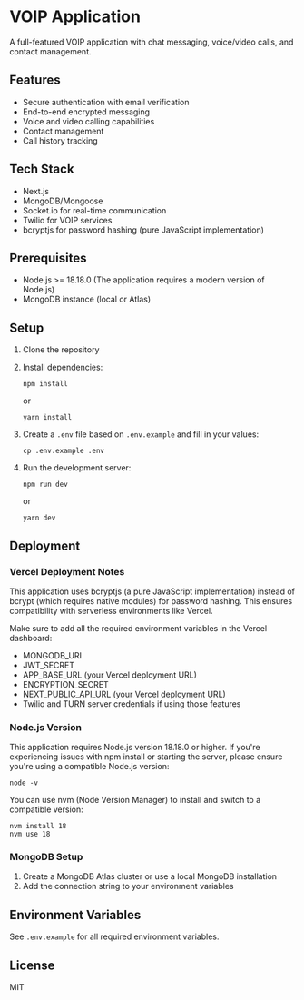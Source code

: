 # VOIP Application

A full-featured VOIP application with chat messaging, voice/video calls, and contact management.

## Features

- Secure authentication with email verification
- End-to-end encrypted messaging
- Voice and video calling capabilities
- Contact management
- Call history tracking

## Tech Stack

- Next.js
- MongoDB/Mongoose
- Socket.io for real-time communication
- Twilio for VOIP services
- bcryptjs for password hashing (pure JavaScript implementation)

## Prerequisites

- Node.js >= 18.18.0 (The application requires a modern version of Node.js)
- MongoDB instance (local or Atlas)

## Setup

1. Clone the repository
2. Install dependencies:
   ```
   npm install
   ```
   or
   ```
   yarn install
   ```

3. Create a `.env` file based on `.env.example` and fill in your values:
   ```
   cp .env.example .env
   ```

4. Run the development server:
   ```
   npm run dev
   ```
   or
   ```
   yarn dev
   ```

## Deployment

### Vercel Deployment Notes

This application uses bcryptjs (a pure JavaScript implementation) instead of bcrypt (which requires native modules) for password hashing. This ensures compatibility with serverless environments like Vercel.

Make sure to add all the required environment variables in the Vercel dashboard:

- MONGODB_URI
- JWT_SECRET
- APP_BASE_URL (your Vercel deployment URL)
- ENCRYPTION_SECRET
- NEXT_PUBLIC_API_URL (your Vercel deployment URL)
- Twilio and TURN server credentials if using those features

### Node.js Version

This application requires Node.js version 18.18.0 or higher. If you're experiencing issues with npm install or starting the server, please ensure you're using a compatible Node.js version:

```
node -v
```

You can use nvm (Node Version Manager) to install and switch to a compatible version:

```
nvm install 18
nvm use 18
```

### MongoDB Setup

1. Create a MongoDB Atlas cluster or use a local MongoDB installation
2. Add the connection string to your environment variables

## Environment Variables

See `.env.example` for all required environment variables.

## License

MIT